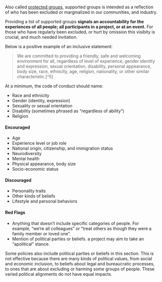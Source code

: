 Also called [protected groups](https://en.wikipedia.org/wiki/Protected_group), supported groups is intended as a reflection of who has been excluded or marginalized in our communities, and industry.

Providing a list of supported groups **signals an accountability for the experiences of all people; all participants in a project, or at an event.**   For those who have regularly been excluded, or hurt by omission this visibity is crucial, and much needed invitation.

Below is a positive example of an inclusive statement:

> We are committed to providing a friendly, safe and welcoming
> environment for all, regardless of level of experience, gender
> identity and expression, sexual orientation, disability, personal
> appearance, body size, race, ethnicity, age, religion, nationality, or
> other similar characteristic.[^5]

At a minimum, the code of conduct should name:

-   Race and ethnicity
-   Gender (identity, expression)
-   Sexuality or sexual orientation
-   Disability (sometimes phrased as “regardless of ability”)
-   Religion

#### Encouraged

-   Age
-   Experience level or job role
-   National origin, citizenship, and immigration status
-   Neurodiversity
-   Mental health
-   Physical appearance, body size
-   Socio-economic status

#### Discouraged

-   Personality traits
-   Other kinds of beliefs
-   Lifestyle and personal behaviors

#### Red Flags

- Anything that doesn’t include specific categories of people.  For example,
“we’re all colleagues” or “treat others as though they were a family
member or loved one”.
- Mention of political parties or beliefs. a project may aim to take an “apolitical” stance.

Some policies also include political parties or beliefs in this section. This is not
effective because there are many kinds of political values, from social
and economic inclusion, to beliefs about legal and bureaucratic
processes, to ones that are about excluding or harming some groups of
people. These varied political alignments do not have equal impacts.
